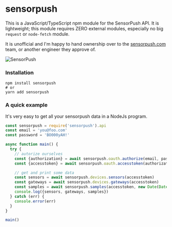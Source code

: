 # sensorpush

This is a JavaScript/TypeScript npm module for the SensorPush API. It is lightweight; this module requires ZERO external modules, especially no big `request` or `node-fetch` module.

It is unofficial and I'm happy to hand ownership over to the [sensorpush.com](http://www.sensorpush.com) team, or another engineer they approve of.

![SensorPush](http://www.sensorpush.com/assets/DSC_8363-2-sillo-4baaecdaddd21e48ed0b8f3541fcf136fa1a1026600d017002266ca18519146d.png)

### Installation

```
npm install sensorpush
# or
yarn add sensorpush
```

### A quick example

It's very easy to get all your sensorpush data in a NodeJs program.

```javascript
const sensorpush = require('sensorpush').api
const email = 'you@foo.com'
const password = 'BO000yAH!'

async function main() {
  try {
    // autorize ourselves
    const {authorization} = await sensorpush.oauth.authorize(email, password)
    const {accesstoken} = await sensorpush.oauth.accesstoken(authorization)

    // get and print some data
    const sensors = await sensorpush.devices.sensors(accesstoken)
    const gateways = await sensorpush.devices.gateways(accesstoken)
    const samples = await sensorpush.samples(accesstoken, new Date(Date.now() - 3600000), 5)
    console.log({sensors, gateways, samples})
  } catch (err) {
    console.error(err)
  }
}

main()
```
